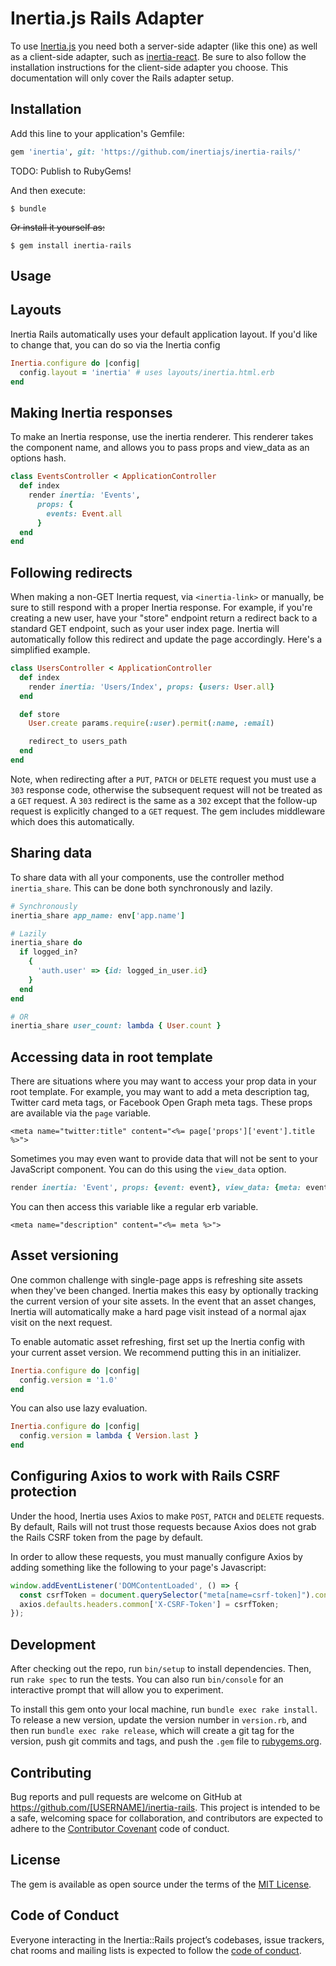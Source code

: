 # Inertia.js Rails Adapter

To use [Inertia.js](https://github.com/inertiajs/inertia) you need both a server-side adapter (like this one) as well as a client-side adapter, such as [inertia-react](https://github.com/inertiajs/inertia-react). Be sure to also follow the installation instructions for the client-side adapter you choose. This documentation will only cover the Rails adapter setup.


## Installation


Add this line to your application's Gemfile:

```ruby
gem 'inertia', git: 'https://github.com/inertiajs/inertia-rails/'
```

TODO: Publish to RubyGems!

And then execute:

    $ bundle

~~Or install it yourself as:~~

    $ gem install inertia-rails

## Usage

## Layouts
Inertia Rails automatically uses your default application layout. If you'd like to change that, you can do so via the Inertia config

~~~ruby
Inertia.configure do |config|
  config.layout = 'inertia' # uses layouts/inertia.html.erb
end
~~~

## Making Inertia responses

To make an Inertia response, use the inertia renderer. This renderer takes the component name, and allows you to pass props and view_data as an options hash.

~~~ruby
class EventsController < ApplicationController
  def index
    render inertia: 'Events',
      props: {
        events: Event.all
      }
  end
end
~~~

## Following redirects

When making a non-GET Inertia request, via `<inertia-link>` or manually, be sure to still respond with a proper Inertia response. For example, if you're creating a new user, have your "store" endpoint return a redirect back to a standard GET endpoint, such as your user index page. Inertia will automatically follow this redirect and update the page accordingly. Here's a simplified example.

~~~ruby
class UsersController < ApplicationController
  def index
    render inertia: 'Users/Index', props: {users: User.all}
  end

  def store
    User.create params.require(:user).permit(:name, :email)

    redirect_to users_path
  end
end
~~~

Note, when redirecting after a `PUT`, `PATCH` or `DELETE` request you must use a `303` response code, otherwise the subsequent request will not be treated as a `GET` request. A `303` redirect is the same as a `302` except that the follow-up request is explicitly changed to a `GET` request. The gem includes middleware which does this automatically.

## Sharing data

To share data with all your components, use the controller method `inertia_share`. This can be done both synchronously and lazily.

~~~ruby
# Synchronously
inertia_share app_name: env['app.name']

# Lazily
inertia_share do
  if logged_in?
    {
      'auth.user' => {id: logged_in_user.id}
    }
  end
end

# OR
inertia_share user_count: lambda { User.count }
~~~

## Accessing data in root template
There are situations where you may want to access your prop data in your root template. For example, you may want to add a meta description tag, Twitter card meta tags, or Facebook Open Graph meta tags. These props are available via the `page` variable.

~~~erb
<meta name="twitter:title" content="<%= page['props']['event'].title %>">
~~~

Sometimes you may even want to provide data that will not be sent to your JavaScript component. You can do this using the `view_data` option.

~~~ruby
render inertia: 'Event', props: {event: event}, view_data: {meta: event.meta}
~~~

You can then access this variable like a regular erb variable.

~~~erb
<meta name="description" content="<%= meta %>">
~~~

## Asset versioning

One common challenge with single-page apps is refreshing site assets when they've been changed. Inertia makes this easy by optionally tracking the current version of your site assets. In the event that an asset changes, Inertia will automatically make a hard page visit instead of a normal ajax visit on the next request.

To enable automatic asset refreshing, first set up the Inertia config with your current asset version. We recommend putting this in an initializer.

~~~ruby
Inertia.configure do |config|
  config.version = '1.0'
end
~~~

You can also use lazy evaluation.

~~~ruby
Inertia.configure do |config|
  config.version = lambda { Version.last }
end
~~~

## Configuring Axios to work with Rails CSRF protection

Under the hood, Inertia uses Axios to make `POST`, `PATCH` and `DELETE` requests. By default, Rails will not trust those requests because Axios does not grab the Rails CSRF token from the page by default.

In order to allow these requests, you must manually configure Axios by adding something like the following to your page's Javascript:

```javascript
window.addEventListener('DOMContentLoaded', () => {
  const csrfToken = document.querySelector("meta[name=csrf-token]").content;
  axios.defaults.headers.common['X-CSRF-Token'] = csrfToken;
});
```

## Development

After checking out the repo, run `bin/setup` to install dependencies. Then, run `rake spec` to run the tests. You can also run `bin/console` for an interactive prompt that will allow you to experiment.

To install this gem onto your local machine, run `bundle exec rake install`. To release a new version, update the version number in `version.rb`, and then run `bundle exec rake release`, which will create a git tag for the version, push git commits and tags, and push the `.gem` file to [rubygems.org](https://rubygems.org).

## Contributing

Bug reports and pull requests are welcome on GitHub at https://github.com/[USERNAME]/inertia-rails. This project is intended to be a safe, welcoming space for collaboration, and contributors are expected to adhere to the [Contributor Covenant](http://contributor-covenant.org) code of conduct.

## License

The gem is available as open source under the terms of the [MIT License](https://opensource.org/licenses/MIT).

## Code of Conduct

Everyone interacting in the Inertia::Rails project’s codebases, issue trackers, chat rooms and mailing lists is expected to follow the [code of conduct](https://github.com/[USERNAME]/inertia-rails/blob/master/CODE_OF_CONDUCT.md).


